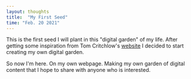 ```yaml
---
layout: thoughts
title:  "My First Seed"
time: "Feb. 20 2021"
---
```

This is the first seed I will plant in this "digital garden" of my life. After getting some inspiration from Tom Critchlow's [website](https://tomcritchlow.com/wiki/) I decided to start creating my own digital garden.


So now I'm here. On my own webpage. Making my own garden of digital content that I hope to share with anyone who is interested. 